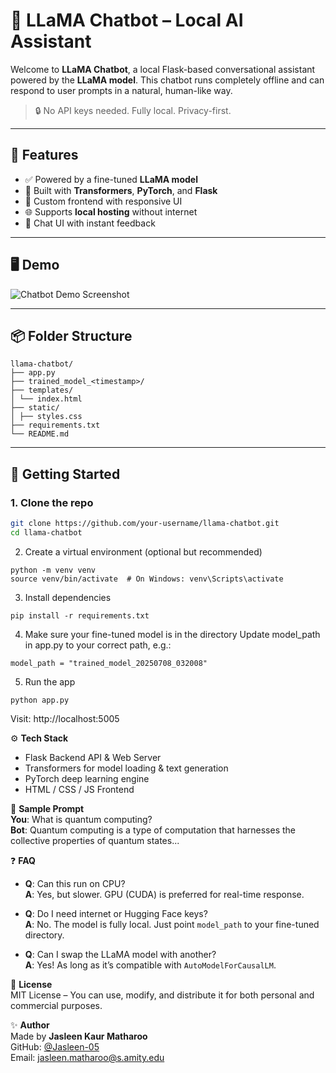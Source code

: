 # 🤖 LLaMA Chatbot – Local AI Assistant

Welcome to **LLaMA Chatbot**, a local Flask-based conversational assistant powered by the **LLaMA model**. This chatbot runs completely offline and can respond to user prompts in a natural, human-like way.

> 🔒 No API keys needed. Fully local. Privacy-first.

---

## 🧠 Features

- ✅ Powered by a fine-tuned **LLaMA model**
- 🧩 Built with **Transformers**, **PyTorch**, and **Flask**
- 🎨 Custom frontend with responsive UI
- 🌐 Supports **local hosting** without internet
- 💬 Chat UI with instant feedback

---

## 🖥️ Demo

![Chatbot Demo Screenshot](static/demo-screenshot.png)

---

## 📦 Folder Structure
```
llama-chatbot/
├── app.py
├── trained_model_<timestamp>/
├── templates/
│ └── index.html
├── static/
│ ├── styles.css
├── requirements.txt
└── README.md
```

---

## 🚀 Getting Started

### 1. Clone the repo

```bash
git clone https://github.com/your-username/llama-chatbot.git
cd llama-chatbot
```
2. Create a virtual environment (optional but recommended)
```
python -m venv venv
source venv/bin/activate  # On Windows: venv\Scripts\activate
```
3. Install dependencies
```
pip install -r requirements.txt
```
4. Make sure your fine-tuned model is in the directory
Update model_path in app.py to your correct path, e.g.:
```
model_path = "trained_model_20250708_032008"
```
5. Run the app
```
python app.py
```
Visit: http://localhost:5005

⚙️ **Tech Stack**  
- Flask Backend API & Web Server  
- Transformers for model loading & text generation  
- PyTorch deep learning engine  
- HTML / CSS / JS Frontend  

🧪 **Sample Prompt**  
**You**: What is quantum computing?  
**Bot**: Quantum computing is a type of computation that harnesses the collective properties of quantum states...

❓ **FAQ**  
- **Q**: Can this run on CPU?  
  **A**: Yes, but slower. GPU (CUDA) is preferred for real-time response.

- **Q**: Do I need internet or Hugging Face keys?  
  **A**: No. The model is fully local. Just point `model_path` to your fine-tuned directory.

- **Q**: Can I swap the LLaMA model with another?  
  **A**: Yes! As long as it’s compatible with `AutoModelForCausalLM`.

📄 **License**  
MIT License – You can use, modify, and distribute it for both personal and commercial purposes.

✨ **Author**  
Made by **Jasleen Kaur Matharoo**  
GitHub: [@Jasleen-05](https://github.com/Jasleen-05)  
Email: [jasleen.matharoo@s.amity.edu](mailto:jasleen.matharoo@s.amity.edu)
